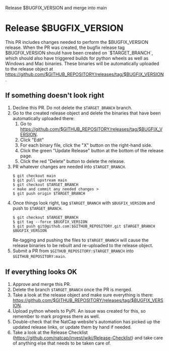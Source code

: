 Release $BUGFIX_VERSION and merge into main

# Release $BUGFIX_VERSION

This PR includes changes needed to perform the $BUGFIX_VERSION release.
When the PR was created, the bugfix release tag $BUGFIX_VERSION should have
been created on `$TARGET_BRANCH`, which should also have triggered builds
for python wheels as well as Windows and Mac binaries.  These binaries
will be automatically uploaded to the release object at
https://github.com/$GITHUB_REPOSITORY/releases/tag/$BUGFIX_VERSION.

## If something doesn't look right

1. Decline this PR.  Do not delete the `$TARGET_BRANCH` branch.
2. Go to the created release object and delete the binaries that have been
   automatically uploaded there:
     1. Go to https://github.com/$GITHUB_REPOSITORY/releases/tag/$BUGFIX_VERSION.
     2. Click "Edit"
     3. For each binary file, click the "X" button on the right-hand side.
     4. Click the green "Update Release" button at the bottom of the
        release page.
     5. Click the red "Delete" button to delete the release.
3. PR whatever changes are needed into `$TARGET_BRANCH`.
   ```shell
   $ git checkout main
   $ git pull upstream main
   $ git checkout $TARGET_BRANCH
   < make and commit any needed changes >
   $ git push origin $TARGET_BRANCH
   ```
4. Once things look right, tag `$TARGET_BRANCH` with `$BUGFIX_VERSION` and
   push to `$TARGET_BRANCH`.
   ```shell
   $ git checkout $TARGET_BRANCH
   $ git tag --force $BUGFIX_VERSION
   $ git push git@github.com:$GITHUB_REPOSITORY.git $TARGET_BRANCH $BUGFIX_VERSION
   ```
   Re-tagging and pushing the files to `$TARGET_BRANCH` will cause the release
   binaries to be rebuilt and re-uploaded to the release object.
5. Submit a PR from `$GITHUB_REPOSITORY:$TARGET_BRANCH` into `$GITHUB_REPOSITORY:main`.


## If everything looks OK

1. Approve and merge this PR.
2. Delete the branch `$TARGET_BRANCH` once the PR is merged.
3. Take a look at the release object and make sure everything is there:
   https://github.com/$GITHUB_REPOSITORY/releases/tag/$BUGFIX_VERSION.
4. Upload python wheels to PyPI.  An issue was created for this,
   so remember to mark progress there as well.
5. Double-check that the NatCap website's automation has picked up the updated
   release links, or update them by hand if needed.
6. Take a look at the Release Checklist
   (https://github.com/natcap/invest/wiki/Release-Checklist) and take care of
   anything else that needs to be taken care of.
